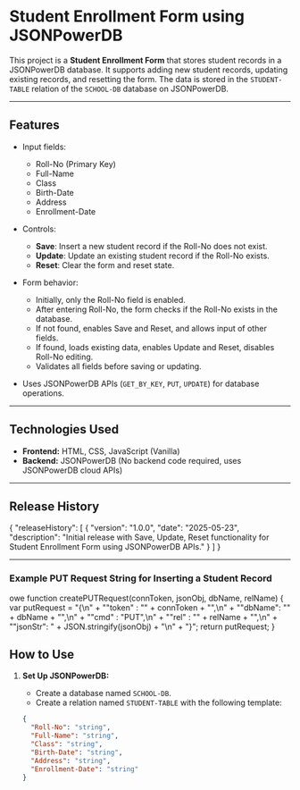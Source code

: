 # Student Enrollment Form using JSONPowerDB

This project is a **Student Enrollment Form** that stores student records in a JSONPowerDB database. It supports adding new student records, updating existing records, and resetting the form. The data is stored in the `STUDENT-TABLE` relation of the `SCHOOL-DB` database on JSONPowerDB.

---

## Features

- Input fields:  
  - Roll-No (Primary Key)  
  - Full-Name  
  - Class  
  - Birth-Date  
  - Address  
  - Enrollment-Date

- Controls:  
  - **Save**: Insert a new student record if the Roll-No does not exist.  
  - **Update**: Update an existing student record if the Roll-No exists.  
  - **Reset**: Clear the form and reset state.

- Form behavior:  
  - Initially, only the Roll-No field is enabled.  
  - After entering Roll-No, the form checks if the Roll-No exists in the database.  
  - If not found, enables Save and Reset, and allows input of other fields.  
  - If found, loads existing data, enables Update and Reset, disables Roll-No editing.  
  - Validates all fields before saving or updating.

- Uses JSONPowerDB APIs (`GET_BY_KEY`, `PUT`, `UPDATE`) for database operations.

---

## Technologies Used

- **Frontend:** HTML, CSS, JavaScript (Vanilla)  
- **Backend:** JSONPowerDB (No backend code required, uses JSONPowerDB cloud APIs)

---
## Release History

{
  "releaseHistory": [
{
"version": "1.0.0",
"date": "2025-05-23",
"description": "Initial release with Save, Update, Reset functionality for Student Enrollment Form using JSONPowerDB APIs."
}
]
}




---
### Example PUT Request String for Inserting a Student Record
owe
function createPUTRequest(connToken, jsonObj, dbName, relName) {
    var putRequest = "{\n"
        + "\"token\" : \"" + connToken + "\",\n"
        + "\"dbName\": \"" + dbName + "\",\n"
        + "\"cmd\" : \"PUT\",\n"
        + "\"rel\" : \"" + relName + "\",\n"
        + "\"jsonStr\": " + JSON.stringify(jsonObj) + "\n"
        + "}";
    return putRequest;
}


## How to Use

1. **Set Up JSONPowerDB:**
   - Create a database named `SCHOOL-DB`.
   - Create a relation named `STUDENT-TABLE` with the following template:

   ```json
   {
     "Roll-No": "string",
     "Full-Name": "string",
     "Class": "string",
     "Birth-Date": "string",
     "Address": "string",
     "Enrollment-Date": "string"
   }
